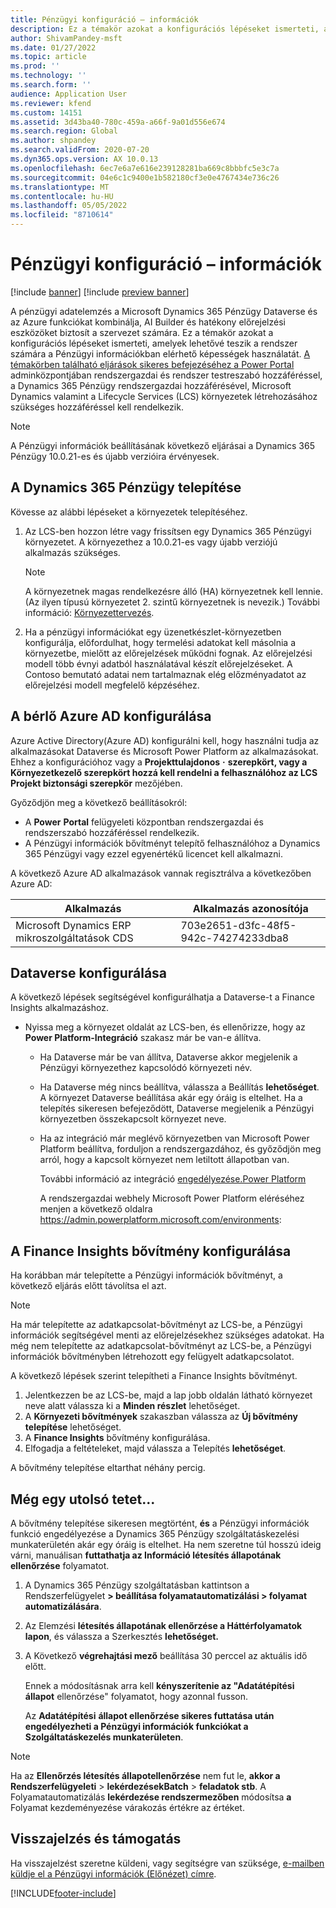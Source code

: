 ```yaml
---
title: Pénzügyi konfiguráció – információk
description: Ez a témakör azokat a konfigurációs lépéseket ismerteti, amelyek lehetővé teszik a rendszer számára a Pénzügyi információkban elérhető képességek használatát.
author: ShivamPandey-msft
ms.date: 01/27/2022
ms.topic: article
ms.prod: ''
ms.technology: ''
ms.search.form: ''
audience: Application User
ms.reviewer: kfend
ms.custom: 14151
ms.assetid: 3d43ba40-780c-459a-a66f-9a01d556e674
ms.search.region: Global
ms.author: shpandey
ms.search.validFrom: 2020-07-20
ms.dyn365.ops.version: AX 10.0.13
ms.openlocfilehash: 6ec7e6a7e616e239128281ba669c8bbbfc5e3c7a
ms.sourcegitcommit: 04e6c1c9400e1b582180cf3e0e4767434e736c26
ms.translationtype: MT
ms.contentlocale: hu-HU
ms.lasthandoff: 05/05/2022
ms.locfileid: "8710614"
---
```

# <a name="configuration-for-finance-insights"></a>Pénzügyi konfiguráció – információk

[!include [banner](../includes/banner.md)]
[!include [preview banner](../includes/preview-banner.md)]

A pénzügyi adatelemzés a Microsoft Dynamics 365 Pénzügy Dataverse és az Azure funkciókat kombinálja, AI Builder és hatékony előrejelzési eszközöket biztosít a szervezet számára. Ez a témakör azokat a konfigurációs lépéseket ismerteti, amelyek lehetővé teszik a rendszer számára a Pénzügyi információkban elérhető képességek használatát. [A témakörben található eljárások sikeres befejezéséhez a Power Portal](https://admin.powerplatform.microsoft.com/) adminközpontjában rendszergazdai és rendszer testreszabó hozzáféréssel, a Dynamics 365 Pénzügy rendszergazdai hozzáférésével, Microsoft Dynamics valamint a Lifecycle Services (LCS) környezetek létrehozásához szükséges hozzáféréssel kell rendelkezik.

> [!NOTE]
> A Pénzügyi információk beállításának következő eljárásai a Dynamics 365 Pénzügy 10.0.21-es és újabb verzióira érvényesek.

## <a name="deploy-dynamics-365-finance"></a>A Dynamics 365 Pénzügy telepítése

Kövesse az alábbi lépéseket a környezetek telepítéséhez.

1. Az LCS-ben hozzon létre vagy frissítsen egy Dynamics 365 Pénzügyi környezetet. A környezethez a 10.0.21-es vagy újabb verziójú alkalmazás szükséges.

    > [!NOTE]
    > A környezetnek magas rendelkezésre álló (HA) környezetnek kell lennie. (Az ilyen típusú környezetet 2. szintű környezetnek is nevezik.) További információ: [Környezettervezés](../../fin-ops-core/fin-ops/imp-lifecycle/environment-planning.md).

2. Ha a pénzügyi információkat egy üzenetkészlet-környezetben konfigurálja, előfordulhat, hogy termelési adatokat kell másolnia a környezetbe, mielőtt az előrejelzések működni fognak. Az előrejelzési modell több évnyi adatból használatával készít előrejelzéseket. A Contoso bemutató adatai nem tartalmaznak elég előzményadatot az előrejelzési modell megfelelő képzéséhez. 

## <a name="configure-your-azure-ad-tenant"></a>A bérlő Azure AD konfigurálása

Azure Active Directory(Azure AD) konfigurálni kell, hogy használni tudja az alkalmazásokat Dataverse és Microsoft Power Platform az alkalmazásokat. Ehhez a konfigurációhoz vagy a **Projekttulajdonos** **·** **szerepkört, vagy a Környezetkezelő szerepkört hozzá kell rendelni a felhasználóhoz az LCS Projekt biztonsági szerepkör** mezőjében.

Győződjön meg a következő beállításokról:

- A **Power** **Portal** felügyeleti központban rendszergazdai és rendszerszabó hozzáféréssel rendelkezik.
- A Pénzügyi információk bővítményt telepítő felhasználóhoz a Dynamics 365 Pénzügyi vagy ezzel egyenértékű licencet kell alkalmazni.

A következő Azure AD alkalmazások vannak regisztrálva a következőben Azure AD:

|  Alkalmazás                             | Alkalmazás azonosítója                               |
|------------------------------------------|--------------------------------------|
| Microsoft Dynamics ERP mikroszolgáltatások CDS | 703e2651-d3fc-48f5-942c-74274233dba8 |
    
## <a name="configure-dataverse"></a>Dataverse konfigurálása

A következő lépések segítségével konfigurálhatja a Dataverse-t a Finance Insights alkalmazáshoz.

- Nyissa meg a környezet oldalát az LCS-ben, és ellenőrizze, hogy az **Power Platform-Integráció** szakasz már be van-e állítva.

    - Ha Dataverse már be van állítva, Dataverse akkor megjelenik a Pénzügyi környezethez kapcsolódó környezeti név.
    - Ha Dataverse még nincs beállítva, válassza a Beállítás **lehetőséget**. A környezet Dataverse beállítása akár egy óráig is eltelhet. Ha a telepítés sikeresen befejeződött, Dataverse megjelenik a Pénzügyi környezetben összekapcsolt környezet neve.
    - Ha az integráció már meglévő környezetben van Microsoft Power Platform beállítva, forduljon a rendszergazdához, és győződjön meg arról, hogy a kapcsolt környezet nem letiltott állapotban van.

        További információ az integráció [engedélyezése.Power Platform](../../fin-ops-core/dev-itpro/power-platform/enable-power-platform-integration.md) 

        A rendszergazdai webhely Microsoft Power Platform eléréséhez menjen a következő oldalra <https://admin.powerplatform.microsoft.com/environments>:

## <a name="configure-the-finance-insights-add-in"></a>A Finance Insights bővítmény konfigurálása

Ha korábban már telepítette a Pénzügyi információk bővítményt, a következő eljárás előtt távolítsa el azt.

> [!NOTE]
> Ha már telepítette az adatkapcsolat-bővítményt az LCS-be, a Pénzügyi információk segítségével menti az előrejelzésekhez szükséges adatokat. Ha még nem telepítette az adatkapcsolat-bővítményt az LCS-be, a Pénzügyi információk bővítményben létrehozott egy felügyelt adatkapcsolatot.

A következő lépések szerint telepítheti a Finance Insights bővítményt.

1. Jelentkezzen be az LCS-be, majd a lap jobb oldalán látható környezet neve alatt válassza ki a **Minden részlet** lehetőséget.
2. A **Környezeti bővítmények** szakaszban válassza az **Új bővítmény telepítése** lehetőséget.
3. A **Finance Insights** bővítmény konfigurálása.
4. Elfogadja a feltételeket, majd válassza a Telepítés **lehetőséget**.

A bővítmény telepítése eltarthat néhány percig.

## <a name="one-last-thing"></a>Még egy utolsó tetet...

A bővítmény telepítése sikeresen megtörtént, **és** a Pénzügyi információk funkció engedélyezése a Dynamics 365 Pénzügy szolgáltatáskezelési munkaterületén akár egy óráig is eltelhet. Ha nem szeretne túl hosszú ideig várni, manuálisan **futtathatja az Információ létesítés állapotának ellenőrzése** folyamatot. 

1. A Dynamics 365 Pénzügy szolgáltatásban kattintson a Rendszerfelügyelet **\> beállítása folyamatautomatizálási \> folyamat automatizálására**.
2. Az Elemzési **létesítés állapotának ellenőrzése a Háttérfolyamatok** **lapon**, és válassza a Szerkesztés **lehetőséget.**
3. A Következő **végrehajtási mező** beállítása 30 perccel az aktuális idő előtt.

   Ennek a módosításnak arra kell **kényszerítenie az "Adatátépítési állapot** ellenőrzése" folyamatot, hogy azonnal fusson.

   Az **Adatátépítési** **állapot ellenőrzése sikeres futtatása után engedélyezheti a Pénzügyi információk funkciókat a Szolgáltatáskezelés munkaterületen**.

> [!NOTE]
> Ha az **Ellenőrzés létesítés állapotellenőrzése** nem fut le, **akkor a Rendszerfelügyeleti** > **lekérdezésekBatch** > **feladatok stb**. A Folyamatautomatizálás **lekérdezése rendszermezőben** módosítsa **a** Folyamat kezdeményezése várakozás értékre az értéket. 
> 
## <a name="feedback-and-support"></a>Visszajelzés és támogatás

Ha visszajelzést szeretne küldeni, vagy segítségre van szüksége, [e-mailben küldje el a Pénzügyi információk (Előnézet) címre](mailto:fiap@microsoft.com).

[!INCLUDE[footer-include](../../includes/footer-banner.md)]
